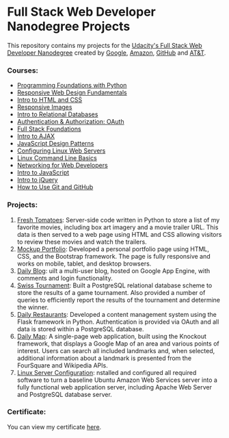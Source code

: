 # Full Stack Web Developer Nanodegree Projects
This repository contains my projects for the [Udacity's Full Stack Web Developer Nanodegree](https://www.udacity.com/course/full-stack-web-developer-nanodegree--nd004) created by [Google](www.google.com), [Amazon](https://www.amazon.com), [GitHub](https://github.com) and [AT&T](https://www.att.com/).

### Courses:
- [Programming Foundations with Python](https://www.udacity.com/course/programming-foundations-with-python--ud036)
- [Responsive Web Design Fundamentals](https://www.udacity.com/course/responsive-web-design-fundamentals--ud893)
- [Intro to HTML and CSS](https://www.udacity.com/courses/intro-to-html-and-css--ud304)
- [Responsive Images](https://www.udacity.com/course/responsive-images--ud882)
- [Intro to Relational Databases](https://www.udacity.com/course/intro-to-relational-databases--ud197)
- [Authentication & Authorization: OAuth](https://www.udacity.com/course/authentication-authorization-oauth--ud330)
- [Full Stack Foundations](https://www.udacity.com/course/full-stack-foundations--ud088)
- [Intro to AJAX](https://www.udacity.com/course/intro-to-ajax--ud110)
- [JavaScript Design Patterns](https://www.udacity.com/course/javascript-design-patterns--ud989)
- [Configuring Linux Web Servers](https://www.udacity.com/course/configuring-linux-web-servers--ud299)
- [Linux Command Line Basics](https://www.udacity.com/course/linux-command-line-basics--ud595)
- [Networking for Web Developers](https://www.udacity.com/course/networking-for-web-developers--ud256)
- [Intro to JavaScript](https://www.udacity.com/course/intro-to-javascript--ud803)
- [Intro to jQuery](https://www.udacity.com/course/intro-to-jquery--ud245)
- [How to Use Git and GitHub](https://www.udacity.com/course/how-to-use-git-and-github--ud775)

### Projects:
1. [Fresh Tomatoes](https://github.com/Mohllal/udacity-fsnd/tree/master/p1-fresh-tomatoes): Server-side code written in Python to store a list of my favorite movies, including box art imagery and a movie trailer URL. This data is then served to a web page using HTML and CSS allowing visitors to review these movies and watch the trailers.
2. [Mockup Portfolio](https://github.com/Mohllal/udacity-fsnd/tree/master/p2-mockup-portfolio): Developed a personal portfolio page using HTML, CSS, and the Bootstrap framework. The page is fully responsive and works on mobile, tablet, and desktop browsers.
3. [Daily Blog](https://github.com/Mohllal/udacity-fsnd/tree/master/p3-daily-blog): uilt a multi-user blog, hosted on Google App Engine, with comments and login functionality.
4. [Swiss Tournament](https://github.com/Mohllal/udacity-fsnd/tree/master/p4-swiss-tournament): Built a PostgreSQL relational database scheme to store the results of a game tournament. Also provided a number of queries to efficiently report the results of the tournament and determine the winner.
5. [Daily Restaurants](https://github.com/Mohllal/udacity-fsnd/tree/master/p5-daily-restaurants): Developed a content management system using the Flask framework in Python. Authentication is provided via OAuth and all data is stored within a PostgreSQL database.
6. [Daily Map](https://github.com/Mohllal/udacity-fsnd/tree/master/p6-daily-map): A single-page web application, built using the Knockout framework, that displays a Google Map of an area and various points of interest. Users can search all included landmarks and, when selected, additional information about a landmark is presented from the FourSquare and Wikipedia APIs.
7. [Linux Server Configuration](https://github.com/Mohllal/udacity-fsnd/tree/master/p7-linux-server-configuration): nstalled and configured all required software to turn a baseline Ubuntu Amazon Web Services server into a fully functional web application server, including Apache Web Server and PostgreSQL database server.

### Certificate:
You can view my certificate [here](https://github.com/Mohllal/udacity-fsnd/blob/master/certificate.pdf).
